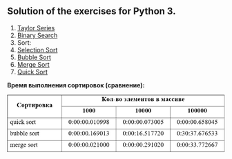 ## Solution of the exercises for Python 3.

1. [Taylor Series](https://github.com/ZaytsevNS/python_practice/blob/main/taylor_series/taylor.py)
2. [Binary Search](https://github.com/ZaytsevNS/python_practice/blob/main/labs/binary_search.py)
3. Sort:
  1. [Selection Sort](https://github.com/ZaytsevNS/python_practice/blob/main/labs/selection_sort.py)
  2. [Bubble Sort](https://github.com/ZaytsevNS/python_practice/blob/main/labs/bubble_sort.py)
  3. [Merge Sort](https://github.com/ZaytsevNS/python_practice/blob/main/labs/merge_sort.py)
  4. [Quick Sort](https://github.com/ZaytsevNS/python_practice/blob/main/labs/quick_sort.py)

**Время выполнения сортировок (сравнение):**

![Time](https://github.com/ZaytsevNS/python_practice/blob/main/labs/sort_time.jpg)
